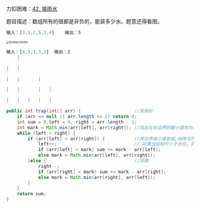 力扣困难：[42. 接雨水](https://leetcode-cn.com/problems/trapping-rain-water/)



题目描述：数组所有的值都是非负的，能装多少水。题意还得看图。

```js
输入：[3,1,2,5,2,4]	输出：5
```

<img src="../../../../../../项目/Git-md/AK-Algorithm/assets/1611842749193.png" alt="1611842749193" style="zoom: 50%;" />

```js
输入：[4,5,1,3,2]	输出：2
    |

|	|

|	|		|

|	|		|	|

|	|	|	|	|
```

````java
public int trap(int[] arr) {					//双指针
    if (arr == null || arr.length <= 2) return 0;
    int sum = 0,left = 0, right = arr.length - 1;
    int mark = Math.min(arr[left], arr[right]);	//找出左右边界的最小值作为水位高度
    while (left < right) {
        if (arr[left] < arr[right]) {			//两边界谁小谁收缩,相等无所谓
            left++;								// 如果当前标尺小于水位，则水量累加
            if (arr[left] < mark) sum += mark - arr[left];
            else mark = Math.min(arr[left], arr[right]);
        }else {									//同理
            right--;
            if (arr[right] < mark) sum += mark - arr[right];
            else mark = Math.min(arr[right], arr[left]);
        }
    }
    return sum;
}
````
